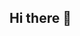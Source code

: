 ## Hi there 👋

<!--
**goopycarbonara/goopycarbonara** is a ✨ _special_ ✨ repository because its `README.md` (this file) appears on your GitHub profile.

Here are some ideas to get you started:

- 🔭 I’m currently working on ... Sims 4 stuff
- 🌱 I’m currently learning ... HTML and CSS (again)!
- 😄 Pronouns: ... she/her or she/they
- ⚡ Fun fact: ... I play the Sims 4 way too much.
-->
